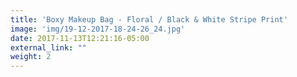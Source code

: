 ```yaml
---
title: 'Boxy Makeup Bag - Floral / Black & White Stripe Print'
image: 'img/19-12-2017-18-24-26_24.jpg'
date: 2017-11-13T12:21:16-05:00
external_link: ""
weight: 2
---
```


